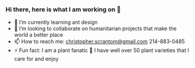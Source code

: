 ### Hi there, here is what I am working on 👋

<!-- - 🔭 I’m currently working on HRF Asylum, an app empowering lawyers to better represent their aslyum seekers with actionable data -->
- 🌱 I’m currently learning ant design
- 👯 I’m looking to collaborate on humanitarian projects that make the world a better place
- 📫 How to reach me: christopher.scrantom@gmail.com 214-883-0485
- ⚡ Fun fact: I am a plant fanatic 🌱 I have well over 50 plant varieties that I care for and enjoy

<!-- 
- 🤔 I’m looking for help with ... nothing, I'm doing alright!
- 💬 Ask me about ...   -->

